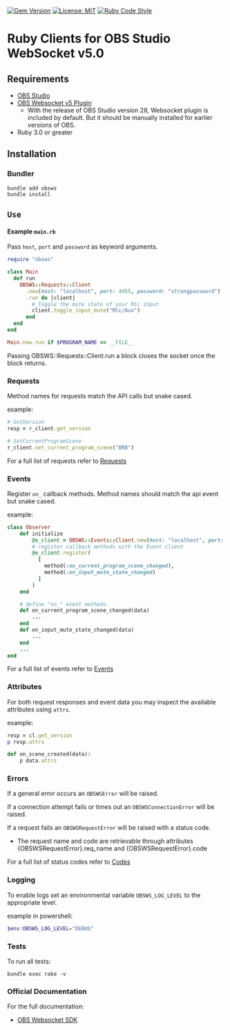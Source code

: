 [![Gem Version](https://badge.fury.io/rb/obsws.svg)](https://badge.fury.io/rb/obsws)
[![License: MIT](https://img.shields.io/badge/License-MIT-yellow.svg)](https://github.com/onyx-and-iris/obsws-ruby/blob/dev/LICENSE)
[![Ruby Code Style](https://img.shields.io/badge/code_style-standard-violet.svg)](https://github.com/standardrb/standard)

# Ruby Clients for OBS Studio WebSocket v5.0

## Requirements

- [OBS Studio](https://obsproject.com/)
- [OBS Websocket v5 Plugin](https://github.com/obsproject/obs-websocket/releases/tag/5.0.0)
  - With the release of OBS Studio version 28, Websocket plugin is included by default. But it should be manually installed for earlier versions of OBS.
- Ruby 3.0 or greater

## Installation

### Bundler

```
bundle add obsws
bundle install
```

## `Use`

#### Example `main.rb`

Pass `host`, `port` and `password` as keyword arguments.

```ruby
require "obsws"

class Main
  def run
    OBSWS::Requests::Client
      .new(host: "localhost", port: 4455, password: "strongpassword")
      .run do |client|
        # Toggle the mute state of your Mic input
        client.toggle_input_mute("Mic/Aux")
      end
  end
end

Main.new.run if $PROGRAM_NAME == __FILE__
```

Passing OBSWS::Requests::Client.run a block closes the socket once the block returns.

### Requests

Method names for requests match the API calls but snake cased.

example:

```ruby
# GetVersion
resp = r_client.get_version

# SetCurrentProgramScene
r_client.set_current_program_scene("BRB")
```

For a full list of requests refer to [Requests](https://github.com/obsproject/obs-websocket/blob/master/docs/generated/protocol.md#requests)

### Events

Register `on_` callback methods. Method names should match the api event but snake cased.

example:

```ruby
class Observer
    def initialize
        @e_client = OBSWS::Events::Client.new(host: "localhost", port: 4455, password: "strongpassword")
        # register callback methods with the Event client
        @e_client.register(
          [
            method(:on_current_program_scene_changed),
            method(:on_input_mute_state_changed)
          ]
        )
    end

    # define "on_" event methods.
    def on_current_program_scene_changed(data)
        ...
    end
    def on_input_mute_state_changed(data)
        ...
    end
    ...
end
```

For a full list of events refer to [Events](https://github.com/obsproject/obs-websocket/blob/master/docs/generated/protocol.md#events)

### Attributes

For both request responses and event data you may inspect the available attributes using `attrs`.

example:

```ruby
resp = cl.get_version
p resp.attrs

def on_scene_created(data):
    p data.attrs
```

### Errors

If a general error occurs an `OBSWSError` will be raised.

If a connection attempt fails or times out an `OBSWSConnectionError` will be raised.

If a request fails an `OBSWSRequestError` will be raised with a status code.

- The request name and code are retrievable through attributes {OBSWSRequestError}.req_name and {OBSWSRequestError}.code

For a full list of status codes refer to [Codes](https://github.com/obsproject/obs-websocket/blob/master/docs/generated/protocol.md#requeststatus)

### Logging

To enable logs set an environmental variable `OBSWS_LOG_LEVEL` to the appropriate level.

example in powershell:

```powershell
$env:OBSWS_LOG_LEVEL="DEBUG"
```

### Tests

To run all tests:

```
bundle exec rake -v
```

### Official Documentation

For the full documentation:

- [OBS Websocket SDK](https://github.com/obsproject/obs-websocket/blob/master/docs/generated/protocol.md#obs-websocket-501-protocol)
